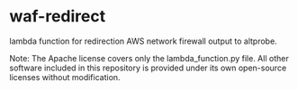 # waf-redirect
lambda function for redirection AWS network firewall output to altprobe.

Note: The Apache license covers only the lambda_function.py file. All other software included in this repository is provided under its own open-source licenses without modification.
